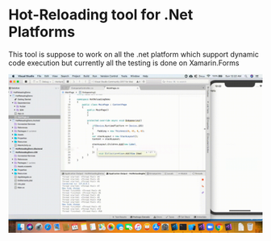 # Hot-Reloading tool for .Net Platforms
This tool is suppose to work on all the .net platform which support dynamic code execution but currently all the testing is done on Xamarin.Forms

![preview](/gif/preview.gif)